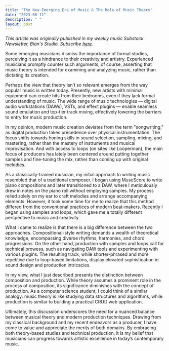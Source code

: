 ```yaml
---
title: "The New Emerging Era of Music & The Role of Music Theory"
date: "2023-08-12"
description: " "
layout: post
---
```


<i>This article was originally published in my weekly music Substack Newsletter, Bian's Studio. Subscribe <a href="https://bianlee.substack.com/" target="_blank">here</a>.</i>

Some emerging musicians dismiss the importance of formal studies, perceiving it as a hindrance to their creativity and artistry. Experienced musicians promptly counter such arguments, of course, asserting that music theory is intended for examining and analyzing music, rather than dictating its creation.

Perhaps the view that theory isn’t so relevant emerges from the way popular music is written today. Presently, new artists with minimal equipment can create hits from their bedrooms, even if they lack formal understanding of music. The wide range of music technologies — digital audio workstations (DAWs), VSTs, and effect plugins — enable seamless sound emulation and top-tier track mixing, effectively lowering the barriers to entry for music production.

In my opinion, modern music creation deviates from the term "songwriting," as digital production takes precedence over physical instrumentation. The focus shifts towards honing skills in sound selection, sampling, mixing, and mastering, rather than the mastery of instruments and musical improvisation. And with access to loops (on sites like Looperman), the main focus of producers has lately been centered around putting together samples and fine-tuning the mix, rather than coming up with original melodies.

As a classically-trained musician, my initial approach to writing music resembled that of a traditional composer. I began using MuseScore to write piano compositions and later transitioned to a DAW, where I meticulously drew in notes on the piano roll without employing samples. My process relied solely on my ear to craft melodies and arrange accompanying elements. However, it took some time for me to realize that this method differed from the conventional practices of modern beat-makers. Recently I began using samples and loops, which gave me a totally different perspective to music and creativity.

What I came to realize is that there is a big difference between the two approaches. Compositional-style writing demands a wealth of theoretical knowledge, encompassing diverse rhythms, harmonies, and chord progressions. On the other hand, production with samples and loops call for technical prowess, such as navigating DAW tools and experimenting with various plugins. The resulting track, while shorter-phrased and more repetitive due to loop-based limitations, display elevated sophistication in sound design and production intricacies.

In my view, what I just described presents the distinction between composition and production. While theory assumes a prominent role in the process of composition, its significance diminishes with the concept of production. As a computer science student, I could think of a similar analogy: music theory is like studying data structures and algorithms, while production is similar to building a practical CRUD web application.

Ultimately, this discussion underscores the need for a nuanced balance between musical theory and modern production techniques. Drawing from my classical background and my recent endeavors as a producer, I have come to value and appreciate the merits of both domains. By embracing both theory-based studies and technical production, it is my belief that musicians can progress towards artistic excellence in today’s contemporary music.

